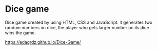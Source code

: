 # Dice game
Dice game created by using HTML, CSS and JavaScript. It generates two random numbers on dice, the player who gets larger number on its dice wins the game.

https://edagrdz.github.io/Dice-Game/
